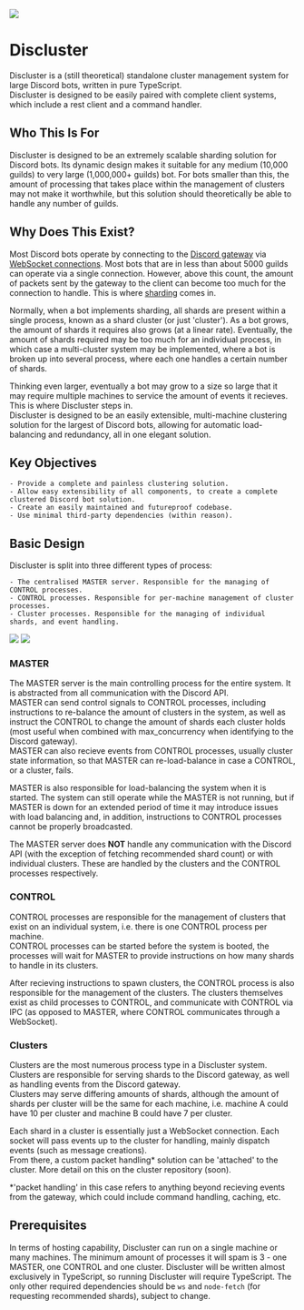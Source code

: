 ![](https://i.jacher.io/discluster.png)

# Discluster

Discluster is a (still theoretical) standalone cluster management system for large Discord bots, written in pure TypeScript.<br>
Discluster is designed to be easily paired with complete client systems, which include a rest client and a command handler.<br>

## Who This Is For

Discluster is designed to be an extremely scalable sharding solution for Discord bots. Its dynamic design makes it suitable for any medium (10,000 guilds) to very large (1,000,000+ guilds) bot. For bots smaller than this, the amount of processing that takes place within the management of clusters may not make it worthwhile, but this solution should theoretically be able to handle any number of guilds.

## Why Does This Exist?

Most Discord bots operate by connecting to the [Discord gateway](https://discord.com/developers/docs/topics/gateway) via [WebSocket connections](https://en.wikipedia.org/wiki/WebSocket). Most bots that are in less than about 5000 guilds can operate via a single connection. However, above this count, the amount of packets sent by the gateway to the client can become too much for the connection to handle. This is where [sharding](https://discord.com/developers/docs/topics/gateway#sharding) comes in.

Normally, when a bot implements sharding, all shards are present within a single process, known as a shard cluster (or just 'cluster'). As a bot grows, the amount of shards it requires also grows (at a linear rate). Eventually, the amount of shards required may be too much for an individual process, in which case a multi-cluster system may be implemented, where a bot is broken up into several process, where each one handles a certain number of shards.

Thinking even larger, eventually a bot may grow to a size so large that it may require multiple machines to service the amount of events it recieves. This is where Discluster steps in.<br>
Discluster is designed to be an easily extensible, multi-machine clustering solution for the largest of Discord bots, allowing for automatic load-balancing and redundancy, all in one elegant solution.

## Key Objectives

    - Provide a complete and painless clustering solution.
    - Allow easy extensibility of all components, to create a complete clustered Discord bot solution.
    - Create an easily maintained and futureproof codebase.
    - Use minimal third-party dependencies (within reason).

## Basic Design

Discluster is split into three different types of process:

    - The centralised MASTER server. Responsible for the managing of CONTROL processes.
    - CONTROL processes. Responsible for per-machine management of cluster processes.
    - Cluster processes. Responsible for the managing of individual shards, and event handling.

![](https://i.jacher.io/server_layout.png)
![](https://i.jacher.io/machine_layout.png)

### MASTER

The MASTER server is the main controlling process for the entire system. It is abstracted from all communication with the Discord API. <br>
MASTER can send control signals to CONTROL processes, including instructions to re-balance the amount of clusters in the system, as well as instruct the CONTROL to change the amount of shards each cluster holds (most useful when combined with max_concurrency when identifying to the Discord gateway).<br>
MASTER can also recieve events from CONTROL processes, usually cluster state information, so that MASTER can re-load-balance in case a CONTROL, or a cluster, fails.<br>

MASTER is also responsible for load-balancing the system when it is started. The system can still operate while the MASTER is not running, but if MASTER is down for an extended period of time it may introduce issues with load balancing and, in addition, instructions to CONTROL processes cannot be properly broadcasted.

The MASTER server does **NOT** handle any communication with the Discord API (with the exception of fetching recommended shard count) or with individual clusters. These are handled by the clusters and the CONTROL processes respectively.

### CONTROL

CONTROL processes are responsible for the management of clusters that exist on an individual system, i.e. there is one CONTROL process per machine.<br>
CONTROL processes can be started before the system is booted, the processes will wait for MASTER to provide instructions on how many shards to handle in its clusters.

After recieving instructions to spawn clusters, the CONTROL process is also responsible for the management of the clusters. The clusters themselves exist as child processes to CONTROL, and communicate with CONTROL via IPC (as opposed to MASTER, where CONTROL communicates through a WebSocket).

### Clusters

Clusters are the most numerous process type in a Discluster system. Clusters are responsible for serving shards to the Discord gateway, as well as handling events from the Discord gateway.<br>
Clusters may serve differing amounts of shards, although the amount of shards per cluster will be the same for each machine, i.e. machine A could have 10 per cluster and machine B could have 7 per cluster.

Each shard in a cluster is essentially just a WebSocket connection. Each socket will pass events up to the cluster for handling, mainly dispatch events (such as message creations).<br>
From there, a custom packet handling* solution can be 'attached' to the cluster. More detail on this on the cluster repository (soon).

*'packet handling' in this case refers to anything beyond recieving events from the gateway, which could include command handling, caching, etc.

## Prerequisites

In terms of hosting capability, Discluster can run on a single machine or many machines. The minimum amount of processes it will spam is 3 - one MASTER, one CONTROL and one cluster.
Discluster will be written almost exclusively in TypeScript, so running Discluster will require TypeScript. The only other required dependencies should be `ws` and `node-fetch` (for requesting recommended shards), subject to change.